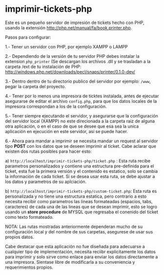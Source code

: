 # imprimir-tickets-php

Este es un pequeño servidor de impresión de tickets hecho con PHP, usando la extensión http://php.net/manual/fa/book.printer.php.

Pasos para configurar:

1.- Tener un servidor con PHP, por ejemplo XAMPP o LAMPP

2.- Dependiendo de la versión de tu servidor PHP debes instalar la extension `php_printer` (Se descargan los archivos .dll y se trasladan a la carpeta /ext de tu instalación de PHP:
  http://windows.php.net/downloads/pecl/snaps/printer/0.1.0-dev/

3.- Dentro dentro de tu directorio publico del servidor por ejemplo: `/www`, pegar la carpeta del proyecto.

4.- Tener por lo menos una impresora de ticktes instalada, antes de ejecutar asegurarse de editar el archivo `config.php`, para que los datos locales de la impresora correspondan a los de la configuración.

5.- Tener siempre ejecutando el servidor, y asegurarse que la configuración del servidor local (XAMPP) no este direcionada a la carpeta raiz de alguna otra aplicación, o en el caso de que se desee que esa sea la unica aplicación en ejecución en este servidor, así se puede hacer.

6.- Ahora para mandar a imprimir se necesita mandar un request al servidor tipo **POST** con los datos que se deseen imprimir al ticket.
 Cabe aclarar que existen dos rutas posibles para hacer esto:
 
 a) `http://localhost/imprimir-tickets-php/ticket.php` : Esta ruta recibe parametros personalizados y contiene una estructura pre-definida para el ticket, esta fue la primera versión y el contenido es estatico, solo se cambia la información de cada ticket. Si se desea usar esta ruta, se debe ajustar a los datos y parametros de su aplciación.
 
 b) `http://localhost/imprimir-tickets-php/custom-ticket.php`: Esta ruta es personalizada y no tiene una estructura estatica, pero contrario a esto necesita recibir como parametros las lineas formateadas (espacios, tabs, caracteres) de cada una de las lineas que se desean imprimir, esto se logro usando un **store procedure** de MYSQL que regresaba el conenido del ticket como texto formateado.
 
 NOTA: Las rutas mostradas anteriormente dependeran mucho de su configuración local y del nombre de sus carpetas, asegurese de usar sus propios datos.
 
 Cabe destacar que esta aplicación no fue diseñada para adecuarse a cualquier tipo de implementación, necesita reciibr explicitamente los datos para imprimir y solo sirve como enlace para enviar los datos directamente a una impresora. Sientase libre de modificarla a su conveniencia y requerimientos propios.


